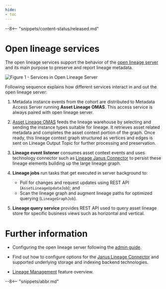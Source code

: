 ```yaml
---
hide:
- toc
---
```


<!-- SPDX-License-Identifier: CC-BY-4.0 -->
<!-- Copyright Contributors to the ODPi Egeria project 2020. -->

--8<-- "snippets/content-status/released.md"

# Open lineage services

The open lineage services support the behavior of the [open lineage server](./concepts/open-lineage-server) and its main purpose to preserve and report lineage metadata.

![Figure 1 - Services in Open Lineage Server](open-lineage-services.svg)

Following sequence explains how different services interact in and out the open lineage server:

1. Metadata instance events from the cohort are distributed to Metadata Access Server running **Asset Lineage OMAS**. This access service is always paired with open lineage server.

2. [Asset Lineage OMAS](./services/omas/asset-lineage/overview) feeds the lineage warehouse by selecting and sending the instance types suitable for lineage. It retrieves asset related metadata and completes the asset context portion of the graph. Once ready, this lineage context graph structured as vertices and edges is sent on Lineage Output Topic for further processing and preservation.

3. **Lineage event listener** consumes asset context events and uses technology connector such as [Lineage Janus Connector](https://github.com/odpi/egeria/tree/master/open-metadata-implementation/adapters/open-connectors/governance-daemon-connectors/open-lineage-connectors/open-lineage-janus-connector) to persist these lineage elements building up the large lineage graph. 

4. **Lineage jobs** run tasks that get executed in server background to:

    - Poll for changes and request updates using REST API (`AssetLineageUpdateJob`); and 
    - Scan the lineage graph and augment lineage paths for optimized querying (`LineageGraphJob`).

5. **Lineage query service** provides REST API used to query asset lineage store for specific business views such as horizontal and vertical.

# Further information

- Configuring the open lineage server following the [admin guide](./guides/admin/servers/configuring-an-open-lineage-server/).

- Find out how to configure options for the [Janus Lineage Connector](https://github.com/odpi/egeria/tree/master/open-metadata-implementation/adapters/open-connectors/governance-daemon-connectors/open-lineage-connectors/open-lineage-janus-connector) and supported underlying storage and indexing backend technologies.

- [Lineage Management](./features/lineage-management/overview/) feature overview.

--8<-- "snippets/abbr.md"